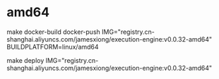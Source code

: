 

# amd64



make docker-build docker-push IMG="registry.cn-shanghai.aliyuncs.com/jamesxiong/execution-engine:v0.0.32-amd64" BUILDPLATFORM=linux/amd64



make deploy IMG="registry.cn-shanghai.aliyuncs.com/jamesxiong/execution-engine:v0.0.32-amd64"

